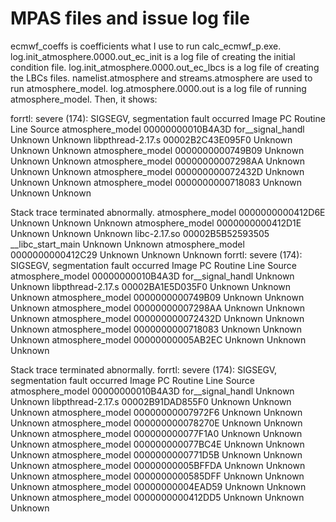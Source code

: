 # MPAS files and issue log file
ecmwf_coeffs is coefficients what I use to run calc_ecmwf_p.exe.
log.init_atmosphere.0000.out_ec_init is a log file of creating the initial condition file.
log.init_atmosphere.0000.out_ec_lbcs is a log file of creating the LBCs files.
namelist.atmosphere and streams.atmosphere are used to run atmosphere_model.
log.atmosphere.0000.out is a log file of running atmosphere_model.
Then, it shows:

forrtl: severe (174): SIGSEGV, segmentation fault occurred
Image              PC                Routine            Line        Source
atmosphere_model   00000000010B4A3D  for__signal_handl     Unknown  Unknown
libpthread-2.17.s  00002B2C43E095F0  Unknown               Unknown  Unknown
atmosphere_model   0000000000749B09  Unknown               Unknown  Unknown
atmosphere_model   00000000007298AA  Unknown               Unknown  Unknown
atmosphere_model   000000000072432D  Unknown               Unknown  Unknown
atmosphere_model   0000000000718083  Unknown               Unknown  Unknown

Stack trace terminated abnormally.
atmosphere_model   0000000000412D6E  Unknown               Unknown  Unknown
atmosphere_model   0000000000412D1E  Unknown               Unknown  Unknown
libc-2.17.so       00002B5B52593505  __libc_start_main     Unknown  Unknown
atmosphere_model   0000000000412C29  Unknown               Unknown  Unknown
forrtl: severe (174): SIGSEGV, segmentation fault occurred
Image              PC                Routine            Line        Source
atmosphere_model   00000000010B4A3D  for__signal_handl     Unknown  Unknown
libpthread-2.17.s  00002BA1E5D035F0  Unknown               Unknown  Unknown
atmosphere_model   0000000000749B09  Unknown               Unknown  Unknown
atmosphere_model   00000000007298AA  Unknown               Unknown  Unknown
atmosphere_model   000000000072432D  Unknown               Unknown  Unknown
atmosphere_model   0000000000718083  Unknown               Unknown  Unknown
atmosphere_model   00000000005AB2EC  Unknown               Unknown  Unknown

Stack trace terminated abnormally.
forrtl: severe (174): SIGSEGV, segmentation fault occurred
Image              PC                Routine            Line        Source
atmosphere_model   00000000010B4A3D  for__signal_handl     Unknown  Unknown
libpthread-2.17.s  00002B91DAD855F0  Unknown               Unknown  Unknown
atmosphere_model   00000000007972F6  Unknown               Unknown  Unknown
atmosphere_model   000000000078270E  Unknown               Unknown  Unknown
atmosphere_model   000000000077F1A0  Unknown               Unknown  Unknown
atmosphere_model   000000000077BC4E  Unknown               Unknown  Unknown
atmosphere_model   0000000000771D5B  Unknown               Unknown  Unknown
atmosphere_model   00000000005BFFDA  Unknown               Unknown  Unknown
atmosphere_model   0000000000585DFF  Unknown               Unknown  Unknown
atmosphere_model   00000000004EAD59  Unknown               Unknown  Unknown
atmosphere_model   0000000000412DD5  Unknown               Unknown  Unknown
